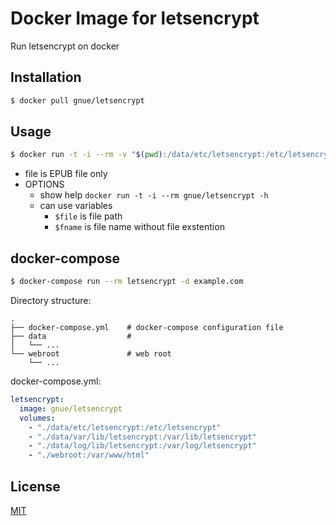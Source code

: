 # Docker Image for letsencrypt

Run letsencrypt on docker

## Installation

```sh
$ docker pull gnue/letsencrypt
```

## Usage

```sh
$ docker run -t -i --rm -v "$(pwd):/data/etc/letsencrypt:/etc/letsencrypt" gnue/letsencrypt [OPTIONS] -d example.com
```

* file is EPUB file only
* OPTIONS
  * show help `docker run -t -i --rm gnue/letsencrypt -h`
  * can use variables
    * `$file` is file path
    * `$fname` is file name without file exstention

## docker-compose

```sh
$ docker-compose run --rm letsencrypt -d example.com
```

Directory structure:

```
.
├── docker-compose.yml    # docker-compose configuration file
├── data                  #
│   └── ...
└── webroot               # web root
    └── ...
```

docker-compose.yml:

```yaml
letsencrypt:
  image: gnue/letsencrypt
  volumes:
    - "./data/etc/letsencrypt:/etc/letsencrypt"
    - "./data/var/lib/letsencrypt:/var/lib/letsencrypt"
    - "./data/log/lib/letsencrypt:/var/log/letsencrypt"
    - "./webroot:/var/www/html"
```

## License

[MIT](LICENSE.txt)
